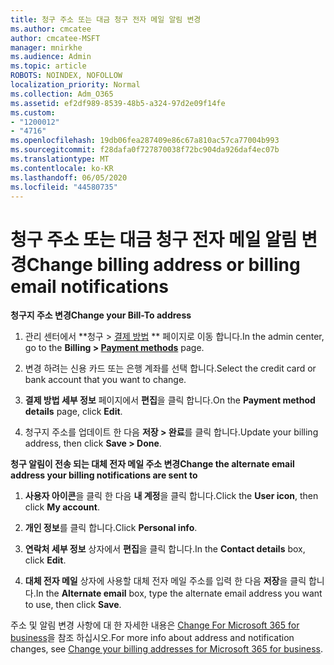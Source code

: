 ```yaml
---
title: 청구 주소 또는 대금 청구 전자 메일 알림 변경
ms.author: cmcatee
author: cmcatee-MSFT
manager: mnirkhe
ms.audience: Admin
ms.topic: article
ROBOTS: NOINDEX, NOFOLLOW
localization_priority: Normal
ms.collection: Adm_O365
ms.assetid: ef2df989-8539-48b5-a324-97d2e09f14fe
ms.custom:
- "1200012"
- "4716"
ms.openlocfilehash: 19db06fea287409e86c67a810ac57ca77004b993
ms.sourcegitcommit: f28dafa0f727870038f72bc904da926daf4ec07b
ms.translationtype: MT
ms.contentlocale: ko-KR
ms.lasthandoff: 06/05/2020
ms.locfileid: "44580735"
---
```

# <a name="change-billing-address-or-billing-email-notifications"></a><span data-ttu-id="46015-102">청구 주소 또는 대금 청구 전자 메일 알림 변경</span><span class="sxs-lookup"><span data-stu-id="46015-102">Change billing address or billing email notifications</span></span>

<span data-ttu-id="46015-103">**청구지 주소 변경**</span><span class="sxs-lookup"><span data-stu-id="46015-103">**Change your Bill-To address**</span></span>

1. <span data-ttu-id="46015-104">관리 센터에서 \*\*청구 > [결제 방법](https://go.microsoft.com/fwlink/p/?linkid=2018806) \*\* 페이지로 이동 합니다.</span><span class="sxs-lookup"><span data-stu-id="46015-104">In the admin center, go to the **Billing > [Payment methods](https://go.microsoft.com/fwlink/p/?linkid=2018806)** page.</span></span>

2. <span data-ttu-id="46015-105">변경 하려는 신용 카드 또는 은행 계좌를 선택 합니다.</span><span class="sxs-lookup"><span data-stu-id="46015-105">Select the credit card or bank account that you want to change.</span></span>

3. <span data-ttu-id="46015-106">**결제 방법 세부 정보** 페이지에서 **편집**을 클릭 합니다.</span><span class="sxs-lookup"><span data-stu-id="46015-106">On the **Payment method details** page, click **Edit**.</span></span>

4. <span data-ttu-id="46015-107">청구지 주소를 업데이트 한 다음 **저장 > 완료**를 클릭 합니다.</span><span class="sxs-lookup"><span data-stu-id="46015-107">Update your billing address, then click **Save > Done**.</span></span>

<span data-ttu-id="46015-108">**청구 알림이 전송 되는 대체 전자 메일 주소 변경**</span><span class="sxs-lookup"><span data-stu-id="46015-108">**Change the alternate email address your billing notifications are sent to**</span></span> 

1. <span data-ttu-id="46015-109">**사용자 아이콘**을 클릭 한 다음 **내 계정**을 클릭 합니다.</span><span class="sxs-lookup"><span data-stu-id="46015-109">Click the **User icon**, then click **My account**.</span></span>

2. <span data-ttu-id="46015-110">**개인 정보**를 클릭 합니다.</span><span class="sxs-lookup"><span data-stu-id="46015-110">Click **Personal info**.</span></span>

3. <span data-ttu-id="46015-111">**연락처 세부 정보** 상자에서 **편집**을 클릭 합니다.</span><span class="sxs-lookup"><span data-stu-id="46015-111">In the **Contact details** box, click **Edit**.</span></span>

4. <span data-ttu-id="46015-112">**대체 전자 메일** 상자에 사용할 대체 전자 메일 주소를 입력 한 다음 **저장**을 클릭 합니다.</span><span class="sxs-lookup"><span data-stu-id="46015-112">In the **Alternate email** box, type the alternate email address you want to use, then click **Save**.</span></span>

<span data-ttu-id="46015-113">주소 및 알림 변경 사항에 대 한 자세한 내용은 [Change For Microsoft 365 for business](https://docs.microsoft.com/microsoft-365/commerce/billing-and-payments/change-your-billing-addresses?view=o365-worldwide)을 참조 하십시오.</span><span class="sxs-lookup"><span data-stu-id="46015-113">For more info about address and notification changes, see [Change your billing addresses for Microsoft 365 for business](https://docs.microsoft.com/microsoft-365/commerce/billing-and-payments/change-your-billing-addresses?view=o365-worldwide).</span></span>
